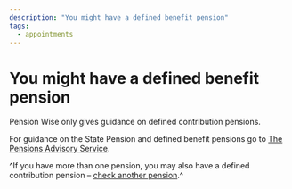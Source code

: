```yaml
---
description: "You might have a defined benefit pension"
tags:
  - appointments
---
```


# You might have a defined benefit pension

Pension Wise only gives guidance on defined contribution pensions.

For guidance on the State Pension and defined benefit pensions go to [The Pensions Advisory Service](http://www.pensionsadvisoryservice.org.uk).

^If you have more than one pension, you may also have a defined contribution pension – [check another pension](/pension-type).^
